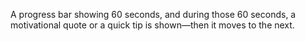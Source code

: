 A progress bar showing 60 seconds, and during those 60 seconds, a motivational quote or a quick tip is shown—then it moves to the next.

